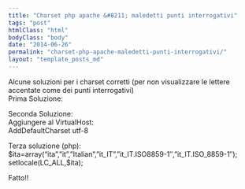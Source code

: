 ```yaml
---
title: "Charset php apache &#8211; maledetti punti interrogativi"
tags: "post"
htmlClass: "html"
bodyClass: "body"
date: "2014-06-26"
permalink: "charset-php-apache-maledetti-punti-interrogativi/"
layout: "template_posts_md"
---
```

<p>Alcune soluzioni per i charset corretti (per non visualizzare le lettere accentate come dei punti interrogativi)<br />
Prima Soluzione:<br />
<meta http-equiv="content-type" content="text/html; charset=utf-8" /></p>
<p>Seconda Soluzione:<br />
Aggiungere al VirtualHost:<br />
AddDefaultCharset utf-8</p>
<p>Terza soluzione (php):<br />
$ita=array(&#8220;ita&#8221;,&#8221;it&#8221;,&#8221;Italian&#8221;,&#8221;it_IT&#8221;,&#8221;it_IT.ISO8859-1&#8243;,&#8221;it_IT.ISO_8859-1&#8243;);<br />
setlocale(LC_ALL,$ita);</p>
<p>Fatto!!</p>
